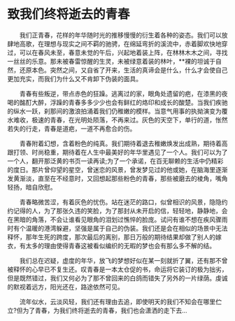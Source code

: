 # 致我们终将逝去的青春

　　我们正青春，花样的年华随时光的推移慢慢的衍生着各种的姿态。我们可以放肆地高歌，在理想与现实之间不羁的驰骋，在绵延弯折的溪流中，赤着脚欢快地穿过，可以在春风未至，春意未觉的午后，兴起地着装上阵，在林林木木之间，寻找一丝丝的乐意。那未被春雷惊醒的生灵，未被绿意着装的林叶，**裸的坦诚于自然，还原本色。突然之间，又自省了开来，生活的真谛会是什么，什么才会使自己更加充实，而我们为什么又不肯卸下伪装的面具。

　　青春有些叛逆，带点赤色的狂躁。逃离过的家，眼角处遗留的疤，在漆黑的夜喝的酩酊大醉，浮躁的青春多多少少也会有鲜红的烙印和成长的酸楚。当我们疾驰的纵水一跃，刹那间的激浪拍涌着我们仍稚嫩的模样。当意气用事的执拗演变为覆水难收，极速的青春，在光明处陨落，不再来过。灰色的天空下，单行的道，怅然若失的行走，青春是道疤，一道不再愈合的伤。

　　青春附着幻想，含着粉色的纯真。我们期待着退去稚嫩焕发出成熟，期待着高跟打领、时尚稳重，期待着在人生中最美好的年华里遇见了一个人。我们可以为了一个人，翻开那泛黄的书页一读再读;为了一个承诺，在百无聊赖的生活中仍精彩的度日。那片曾仰望的星空，曾迷恋的风景，曾发梦见过的他或她，在脑海里逐渐发黄渐淡，直至在不经意时，又回想起那些粉色的青春，那些被磨去的棱角，嘴角轻扬，暗自欣慰。

　　青春略微苦涩，有着灰色的忧伤。站在迷茫的路口，似曾相识的风景，隐隐约约记得的人，为了那张久违的笑脸，为了那封从未开启的信，轻轻地，静静地，会在黑暗的角落，不会让谁看见眼角的泪划过憔悴的脸庞。试问有谁不想在疾风骤雨时有个温暖的港湾躲避，坚强是属于自己的伪装。我们还是会在相似的场景中无法释怀，那年生死的跨度，那次最后的离别，那日万般的期待结果却做了别人的嫁衣，有太多的理由使得青春这被看似编织的无暇的梦也会有那么多不解的结。

　　我们总在迟疑，虚度的年华，放飞的梦想好似在某一刻就折了翼，还有那不曾被释怀的心早已不复生还。叹青春是一本太仓促的书，命运将它装订的极为拙劣，但是既然错过，我们又何必为了那不曾回来的白鸽而错失了另外的一片绿荫。虔诚的默视着远方，阳光还在，路途依然可见。

　　流年似水，云淡风轻，我们还有理由去追，即使明天的我们不知会在哪里伫立?但为了青春，为我们终将逝去的青春，我们也会潇洒的走下去…
